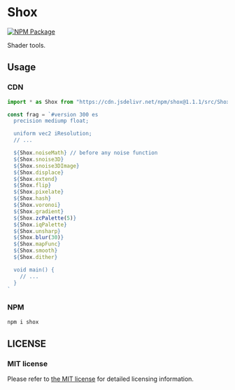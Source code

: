 # Shox

[![NPM Package][npm]][npm-url]

Shader tools.

## Usage

### CDN

```js
import * as Shox from "https://cdn.jsdelivr.net/npm/shox@1.1.1/src/Shox.js"

const frag = `#version 300 es
  precision mediump float;

  uniform vec2 iResolution;
  // ...

  ${Shox.noiseMath} // before any noise function
  ${Shox.snoise3D}
  ${Shox.snoise3DImage}
  ${Shox.displace}
  ${Shox.extend}
  ${Shox.flip}
  ${Shox.pixelate}
  ${Shox.hash}
  ${Shox.voronoi}
  ${Shox.gradient}
  ${Shox.zcPalette(5)}
  ${Shox.iqPalette}
  ${Shox.unsharp}
  ${Shox.blur(30)}
  ${Shox.mapFunc}
  ${Shox.smooth}
  ${Shox.dither}

  void main() {
    // ...
  }
`
```

### NPM

```bash
npm i shox
```

## LICENSE

### MIT license

Please refer to [the MIT license](https://github.com/ZRNOF/Shox/blob/main/LICENSE) for detailed licensing information.

[npm]: https://img.shields.io/npm/v/shox
[npm-url]: https://www.npmjs.com/package/shox
